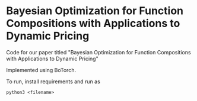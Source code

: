 # Bayesian Optimization for Function Compositions with Applications to Dynamic Pricing

Code for our paper titled "Bayesian Optimization for Function Compositions with Applications to Dynamic Pricing"

Implemented using BoTorch.

To run, install requirements and run as
```
python3 <filename>
```
